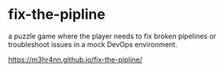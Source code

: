# fix-the-pipline
a puzzle game where the player needs to fix broken pipelines or troubleshoot issues in a mock DevOps environment.

https://m3hr4nn.github.io/fix-the-pipline/
